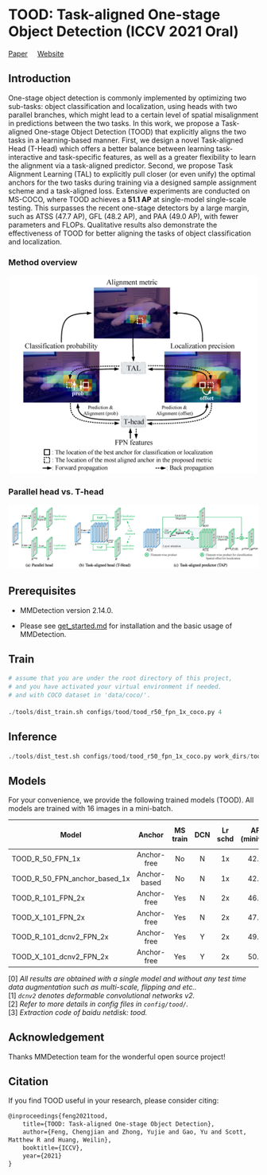 
# TOOD: Task-aligned One-stage Object Detection (**ICCV 2021 Oral**)  
[Paper](https://arxiv.org/abs/2108.07755) &nbsp; &nbsp; [Website](https://fcjian.github.io/tood)

## Introduction

One-stage object detection is commonly implemented by optimizing two sub-tasks: object classification and localization, using heads with two parallel branches, which might lead to a certain level of spatial misalignment in predictions between the two tasks. In this work, we propose a Task-aligned One-stage Object Detection (TOOD) that explicitly aligns the two tasks in a learning-based manner. First, we design a novel Task-aligned Head (T-Head) which offers a better balance between learning task-interactive and task-specific features, as well as a greater flexibility to learn the alignment via a task-aligned predictor. Second, we propose Task Alignment Learning (TAL) to explicitly pull closer (or even unify) the optimal anchors for the two tasks during training via a designed sample assignment scheme and a task-aligned loss. Extensive experiments are conducted on MS-COCO, where TOOD achieves a **51.1 AP** at single-model single-scale testing. This surpasses the recent one-stage detectors by a large margin, such as ATSS (47.7 AP), GFL (48.2 AP), and PAA (49.0 AP), with fewer parameters and FLOPs. Qualitative results also demonstrate the effectiveness of TOOD for better aligning the tasks of object classification and localization.
### Method overview

<div align=center><img src="resources/overview.png" width="500px"/></div>

### Parallel head vs. T-head
![method overview](resources/T-head.png)

## Prerequisites

- MMDetection version 2.14.0.

- Please see [get_started.md](docs/get_started.md) for installation and the basic usage of MMDetection.

## Train

```python
# assume that you are under the root directory of this project,
# and you have activated your virtual environment if needed.
# and with COCO dataset in 'data/coco/'.

./tools/dist_train.sh configs/tood/tood_r50_fpn_1x_coco.py 4
```

## Inference

```python
./tools/dist_test.sh configs/tood/tood_r50_fpn_1x_coco.py work_dirs/tood_r50_fpn_1x_coco/epoch_12.pth 4 --eval bbox
```

## Models

For your convenience, we provide the following trained models (TOOD). All models are trained with 16 images in a mini-batch.

Model | Anchor | MS train | DCN | Lr schd | AP (minival) | AP (test-dev) | Config | Download
--- |:---:|:---:|:---:|:---:|:---:|:---:|:---:|:---:
TOOD_R_50_FPN_1x              | Anchor-free  | No  | N | 1x | 42.5 | 42.7 | [config](configs/tood/tood_r50_fpn_1x_coco.py) | [google](https://drive.google.com/file/d/1M7ccIsfQKA5pEtgMlRSadokLu_cFKO4B/view?usp=sharing) / [baidu](https://pan.baidu.com/s/1rjAwcX2rq5xTm7_9AdWR2Q)
TOOD_R_50_FPN_anchor_based_1x | Anchor-based | No  | N | 1x | 42.4 | 42.8 | [config](configs/tood/tood_r50_fpn_anchor_based_1x_coco.py) | [google](https://drive.google.com/file/d/1G3Waqs3Xh7h1bfwcUfek91S1JKRCTAdV/view?usp=sharing) / [baidu](https://pan.baidu.com/s/1E_Lsxj4GXhe7iPL6feVa5Q)
TOOD_R_101_FPN_2x             | Anchor-free  | Yes | N | 2x | 46.2 | 46.7 | [config](configs/tood/tood_r101_fpn_mstrain_2x_coco.py) | [google](https://drive.google.com/file/d/14NTtLVpG0I75jb55hB6smnibknkQ4wdb/view?usp=sharing) / [baidu](https://pan.baidu.com/s/1Py-73Xysv5w5Gvqysc_RxA)
TOOD_X_101_FPN_2x             | Anchor-free  | Yes | N | 2x | 47.6 | 48.5 | [config](configs/tood/tood_x101_64x4d_fpn_mstrain_2x_coco.py) | [google](https://drive.google.com/file/d/1IbCZ5Lim_vkgRctsJ7Sb8czrOFQpmuRF/view?usp=sharing) / [baidu](https://pan.baidu.com/s/1Y-CNmcHZtrWUFCrocSjiEA)
TOOD_R_101_dcnv2_FPN_2x       | Anchor-free  | Yes | Y | 2x | 49.2 | 49.6 | [config](configs/tood/tood_r101_fpn_dconv_c3-c5_mstrain_2x_coco.py) | [google](https://drive.google.com/file/d/1ufipVoODv-NgthQ8ZvLeW12TEIsCgWl5/view?usp=sharing) / [baidu](https://pan.baidu.com/s/1BfgMtKprAzoTBm91XEQk4Q)
TOOD_X_101_dcnv2_FPN_2x       | Anchor-free  | Yes | Y | 2x | 50.5 | 51.1 | [config](configs/tood/tood_x101_64x4d_fpn_dconv_c4-c5_mstrain_2x_coco.py) | [google](https://drive.google.com/file/d/1xYSuZF5RfK81rJImNlTZWbIhPWfb5S5-/view?usp=sharing) / [baidu](https://pan.baidu.com/s/1g2qiGJVV_dZmVF5D20SsNg)

[0] *All results are obtained with a single model and without any test time data augmentation such as multi-scale, flipping and etc..* \
[1] *`dcnv2` denotes deformable convolutional networks v2.* \
[2] *Refer to more details in config files in `config/tood/`.* \
[3] *Extraction code of baidu netdisk: tood.*


## Acknowledgement

Thanks MMDetection team for the wonderful open source project!


## Citation

If you find TOOD useful in your research, please consider citing:

```
@inproceedings{feng2021tood,
    title={TOOD: Task-aligned One-stage Object Detection},
    author={Feng, Chengjian and Zhong, Yujie and Gao, Yu and Scott, Matthew R and Huang, Weilin},
    booktitle={ICCV},
    year={2021}
}
```


